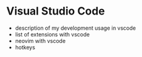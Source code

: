# Visual Studio Code

- description of my development usage in vscode
- list of extensions with vscode
- neovim with vscode
- hotkeys

